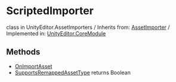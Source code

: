 # ScriptedImporter
class in UnityEditor.AssetImporters
 / Inherits from: <a href="https://docs.unity3d.com/6000.0/Documentation/ScriptReference/AssetImporter.html">AssetImporter</a> / Implemented in: <a href="https://docs.unity3d.com/6000.0/Documentation/ScriptReference/UnityEditor.CoreModule.html">UnityEditor.CoreModule</a>

## Methods
- <a href="https://docs.unity3d.com/6000.0/Documentation/ScriptReference/ScriptedImporter.OnImportAsset.html">OnImportAsset</a>
- <a href="https://docs.unity3d.com/6000.0/Documentation/ScriptReference/ScriptedImporter.SupportsRemappedAssetType.html">SupportsRemappedAssetType</a> returns Boolean
